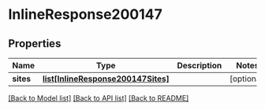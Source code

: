 # InlineResponse200147

## Properties
Name | Type | Description | Notes
------------ | ------------- | ------------- | -------------
**sites** | [**list[InlineResponse200147Sites]**](InlineResponse200147Sites.md) |  | [optional] 

[[Back to Model list]](../README.md#documentation-for-models) [[Back to API list]](../README.md#documentation-for-api-endpoints) [[Back to README]](../README.md)

